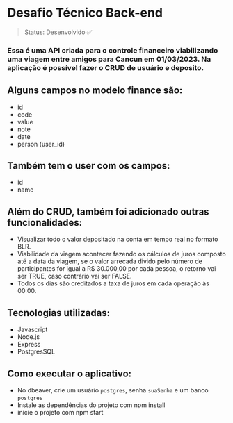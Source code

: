 # Desafio Técnico Back-end

> Status: Desenvolvido ✅

### Essa é uma API criada para o controle financeiro viabilizando uma viagem entre amigos para Cancun em 01/03/2023. Na aplicação é possível fazer o CRUD de usuário e deposito.
## Alguns campos no modelo finance são:

+ id
+ code
+ value
+ note
+ date
+ person (user_id)

## Também tem o user com os campos:

+ id
+ name

## Além do CRUD, também foi adicionado outras funcionalidades:

+ Visualizar todo o valor depositado na conta em tempo real no formato BLR.
+ Viabilidade da viagem acontecer fazendo os cálculos de juros composto até a data da viagem, se o valor arrecada divido pelo número de participantes for igual a R$ 30.000,00 por cada pessoa, o retorno vai ser TRUE, caso contrário vai ser FALSE.
+ Todos os dias são creditados a taxa de juros em cada operação às 00:00.

## Tecnologias utilizadas:

+ Javascript
+ Node.js
+ Express
+ PostgresSQL
## Como executar o aplicativo:


+ No dbeaver, crie um usuário ```postgres```, senha ```suaSenha``` e um banco ```postgres```
+ Instale as dependências do projeto com npm install
+ inicie o projeto com npm start
